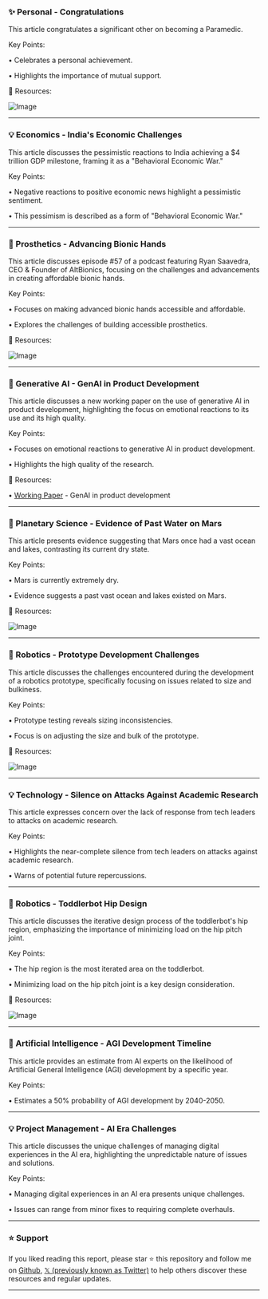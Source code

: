 ### ✨ Personal - Congratulations

This article congratulates a significant other on becoming a Paramedic.

Key Points:

• Celebrates a personal achievement.


• Highlights the importance of mutual support.


🔗 Resources:

![Image](https://pbs.twimg.com/media/Gmr-pLRbYAEPPek?format=jpg&name=small)


---
### 💡 Economics - India's Economic Challenges

This article discusses the pessimistic reactions to India achieving a $4 trillion GDP milestone, framing it as a "Behavioral Economic War."

Key Points:

• Negative reactions to positive economic news highlight a pessimistic sentiment.


• This pessimism is described as a form of "Behavioral Economic War."


---
### 🤖 Prosthetics - Advancing Bionic Hands

This article discusses episode #57 of a podcast featuring Ryan Saavedra, CEO & Founder of AltBionics, focusing on the challenges and advancements in creating affordable bionic hands.

Key Points:

•  Focuses on making advanced bionic hands accessible and affordable.


•  Explores the challenges of building accessible prosthetics.


🔗 Resources:

![Image](https://pbs.twimg.com/amplify_video_thumb/1903868305837789185/img/7Es9Hk33GPC2RlFE.jpg)


---
### 🤖 Generative AI - GenAI in Product Development

This article discusses a new working paper on the use of generative AI in product development, highlighting the focus on emotional reactions to its use and its high quality.

Key Points:

•  Focuses on emotional reactions to generative AI in product development.


•  Highlights the high quality of the research.


🔗 Resources:

• [Working Paper](https://papers.ssrn.com/sol3/papers.cfm?abstract_id=5188231) -  GenAI in product development


---
### 🤖 Planetary Science - Evidence of Past Water on Mars

This article presents evidence suggesting that Mars once had a vast ocean and lakes, contrasting its current dry state.

Key Points:

•  Mars is currently extremely dry.


•  Evidence suggests a past vast ocean and lakes existed on Mars.


🔗 Resources:

![Image](https://pbs.twimg.com/media/Gmt1cGbaUAA5SCW?format=jpg&name=small)


---
### 🤖 Robotics - Prototype Development Challenges

This article discusses the challenges encountered during the development of a robotics prototype, specifically focusing on issues related to size and bulkiness.

Key Points:

•  Prototype testing reveals sizing inconsistencies.


•  Focus is on adjusting the size and bulk of the prototype.


🔗 Resources:

![Image](https://pbs.twimg.com/media/GmsOQBqWwAADaJG?format=jpg&name=small)


---
### 💡 Technology - Silence on Attacks Against Academic Research

This article expresses concern over the lack of response from tech leaders to attacks on academic research.

Key Points:

•  Highlights the near-complete silence from tech leaders on attacks against academic research.


•  Warns of potential future repercussions.



---
### 🤖 Robotics - Toddlerbot Hip Design

This article discusses the iterative design process of the toddlerbot's hip region, emphasizing the importance of minimizing load on the hip pitch joint.

Key Points:

•  The hip region is the most iterated area on the toddlerbot.


•  Minimizing load on the hip pitch joint is a key design consideration.


🔗 Resources:

![Image](https://pbs.twimg.com/media/GmhkVbObEAAZRRW?format=jpg&name=small)


---
### 🤖 Artificial Intelligence - AGI Development Timeline

This article provides an estimate from AI experts on the likelihood of Artificial General Intelligence (AGI) development by a specific year.

Key Points:

•  Estimates a 50% probability of AGI development by 2040-2050.


---
### 💡 Project Management -  AI Era Challenges

This article discusses the unique challenges of managing digital experiences in the AI era, highlighting the unpredictable nature of issues and solutions.

Key Points:

•  Managing digital experiences in an AI era presents unique challenges.


•  Issues can range from minor fixes to requiring complete overhauls.


---

### ⭐️ Support

If you liked reading this report, please star ⭐️ this repository and follow me on [Github](https://github.com/Drix10), [𝕏 (previously known as Twitter)](https://x.com/DRIX_10_) to help others discover these resources and regular updates.

---